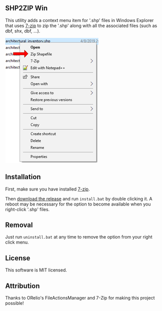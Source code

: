 SHP2ZIP Win
--------------
This utility adds a context menu item for '.shp' files in Windows Explorer that uses [7-zip](https://www.7-zip.org/) to zip the '.shp' along with all the associated files (such as dbf, shx, dbf, ...).

![example context menu image](example.png "example context menu")

## Installation
First, make sure you have installed [7-zip](https://www.7-zip.org/).

Then [download the release](https://github.com/jwilson8767/shp2zipwin/releases/download/1.0/shp2zipwin_1_0.zip) and run `install.bat` by double clicking it. A reboot may be necessary for the option to become available when you right-click '.shp' files.


## Removal
Just run `uninstall.bat` at any time to remove the option from your right click menu.

## License
This software is MIT licensed.

## Attribution
Thanks to ORelio's FileActionsManager and 7-Zip for making this project possible!
